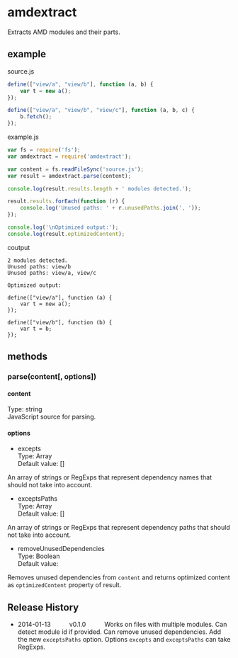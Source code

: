 # amdextract

Extracts AMD modules and their parts.

## example

source.js  
``` js
define(["view/a", "view/b"], function (a, b) {
	var t = new a();
});

define(["view/a", "view/b", "view/c"], function (a, b, c) {
	b.fetch();
});
```

example.js  
``` js
var fs = require('fs');
var amdextract = require('amdextract');

var content = fs.readFileSync('source.js');
var result = amdextract.parse(content);

console.log(result.results.length + ' modules detected.');

result.results.forEach(function (r) {
	console.log('Unused paths: ' + r.unusedPaths.join(', '));
});

console.log('\nOptimized output:');
console.log(result.optimizedContent);
```

coutput  
``` console
2 modules detected.
Unused paths: view/b
Unused paths: view/a, view/c

Optimized output:

define(["view/a"], function (a) {
	var t = new a();
});

define(["view/b"], function (b) {
	var t = b;
});
```

## methods

### parse(content[, options])

#### content
Type: string  
JavaScript source for parsing.

#### options

- excepts  
Type: Array  
Default value: []  

An array of strings or RegExps that represent dependency names that should not take into account.

- exceptsPaths  
Type: Array  
Default value: []  

An array of strings or RegExps that represent dependency paths that should not take into account.

- removeUnusedDependencies  
Type: Boolean  
Default value:  

Removes unused dependencies from `content` and returns optimized content as `optimizedContent` property of result.

## Release History
 * 2014-01-13   v0.1.0   Works on files with multiple modules. Can detect module id if provided. Can remove unused dependencies. Add the new `exceptsPaths` option. Options `excepts` and `exceptsPaths` can take RegExps.
 